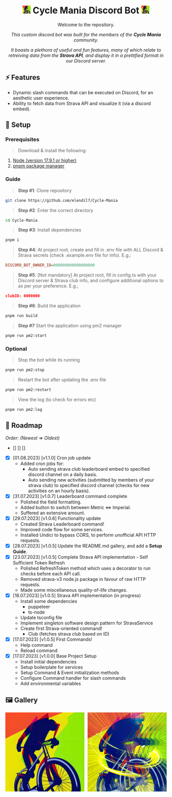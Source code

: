 <div align="center">
    <h1>
        <img width="25px" src="./public/icon/server-icon-emoji-512.png" alt="Server Icon">
        Cycle Mania Discord Bot
        <img width="25px" src="./public/icon/server-icon-emoji-512.png" alt="Server Icon">
    </h1>
    <p>Welcome to the repository.</p>
    <p><em>This custom discord bot was built for the members of the <b>Cycle Mania</b> community.</em></p>
    <p><em>It boasts a plethora of useful and fun features, many of which relate to retreiving data from the <b>Strava API</b>, and display it in a prettified format in our Discord server.</em></p>
</div>

## ⚡️ Features

- Dynamic slash commands that can be executed on Discord, for an aesthetic user experience.
- Ability to fetch data from Strava API and visualize it (via a discord embed).

## 🚀 Setup

### Prerequisites
> Download & install the following:
1. <a href="https://nodejs.org/en">Node (version 17.9.1 or higher)</a>
2. <a href="https://pnpm.io/installation">pnpm package manager</a>

### Guide

> **Step #1**: Clone repository

```bash
git clone https://github.com/elendil7/Cycle-Mania
```

> **Step #2**: Enter the correct directory
```bash
cd Cycle-Mania
```

> **Step #3**: Install dependencies
```bash
pnpm i
```

> **Step #4**: At project root, create and fill in .env file with ALL Discord & Strava secrets (check .example.env file for info). E.g.;
```ini
DISCORD_BOT_OWNER_ID=000000000000000000
```

> **Step #5**: [Not mandatory] At project root, fill in config.ts with your Discord server & Strava club info, and configure additional options to as per your preference. E.g.;
```json
clubID: 0000000
```

> **Step #6**: Build the application
```bash
pnpm run build
```

> **Step #7** Start the application using pm2 manager
```bash
pnpm run pm2:start
```

### Optional
> Stop the bot while its running
```bash
pnpm run pm2:stop
```

> Restart the bot after updating the .env file
```bash
pnpm run pm2:restart
```

> View the log (to check for errors etc)
```bash
pnpm run pm2:log
```

## 🚧 Roadmap

<em>Order: (Newest => Oldest)</em>

- [] [] []
- [x] [01.08.2023] [v1.1.0] Cron job update
  - Added cron jobs for:
    - Auto sending strava club leaderboard embed to specified discord channel on a daily basis.
    - Auto sending new activities (submitted by members of your strava club) to specified discord channel (checks for new activities on an hourly basis).
- [x] [31.07.2023] [v1.0.7] Leaderboard command complete
  - Polished the field formatting.
  - Added button to switch between Metric <=> Imperial.
  - Suffered an extensive amount.
- [x] [29.07.2023] [v1.0.6] Functionality update
  - Created Strava Leaderboard command!
  - Improved code flow for some services.
  - Installed Undici to bypass CORS, to perform unofficial API HTTP requests.
- [x] [28.07.2023] [v1.0.5] Update the README.md gallery, and add a **Setup Guide**.
- [x] [23.07.2023] [v1.0.5] Complete Strava API implementation - Self Sufficient Token Refresh
  - Polished RefreshToken method which uses a decorator to run checks before each API call.
  - Removed strava-v3 node.js package in favour of raw HTTP requests.
  - Made some miscellaneous quality-of-life changes.
- [x] [18.07.2023] [v1.0.5] Strava API implementation (in progress)
  - Install some dependencies
    - puppeteer
    - ts-node
  - Update tsconfig file
  - Implement singleton software design pattern for StravaService
  - Create first Strava-oriented command!
    - Club (fetches strava club based on ID)
- [x] [17.07.2023] [v1.0.5] First Commands!
  - Help command
  - Reload command
- [x] [17.07.2023] [v1.0.0] Base Project Setup
  - Install initial dependencies
  - Setup boilerplate for services
  - Setup Command & Event initialization methods
  - Configure Command handler for slash commands
  - Add environmental variables

## 🖼️ Gallery

<img width="49%" align="left" src="./public/icon/server-icon-emoji-512.png" alt="Server Icon">
<img width="49%" align="right" src="./public/icon/server-icon-manic-1024.png" alt="Server Icon (Manic edition)">